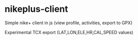 # nikeplus-client
Simple nike+ client in js (view profile, activities, export to GPX)

Experimental TCX export (LAT,LON,ELE,HR,CAL,SPEED values)
